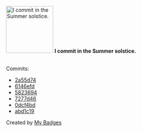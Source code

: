 <img src="https://my-badges.github.io/my-badges/summer-solstice-commits.png" alt="I commit in the Summer solstice." title="I commit in the Summer solstice." width="128">
<strong>I commit in the Summer solstice.</strong>
<br><br>

Commits:

- <a href="https://github.com/ZuBB/ash/commit/2a55d7415241773ff99c96e96f085cdcc9543e56">2a55d74</a>
- <a href="https://github.com/ZuBB/ash/commit/6146efde7981502abc5476cacf27b4661575c1dd">6146efd</a>
- <a href="https://github.com/ZuBB/ash/commit/5823694d40389a8afe95d91deee9d438fc251c78">5823694</a>
- <a href="https://github.com/ZuBB/ash/commit/7277d46e55b79b5ad94ca0a4cb4efb5e6de07af7">7277d46</a>
- <a href="https://github.com/ZuBB/ash/commit/0dcf4bde213bff71c7bfd9d0a8a09be95cfb6bde">0dcf4bd</a>
- <a href="https://github.com/ZuBB/ash/commit/abd1c19647ec1541ad555c08b2ebb338e0d89279">abd1c19</a>


Created by <a href="https://github.com/my-badges/my-badges">My Badges</a>
